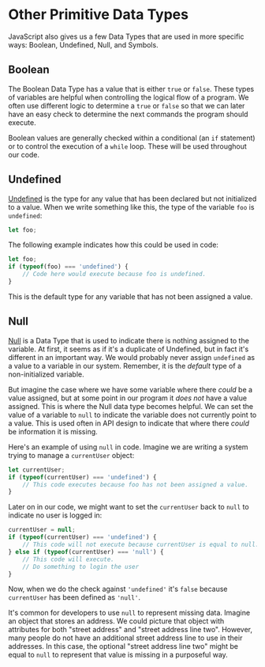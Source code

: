# Other Primitive Data Types

JavaScript also gives us a few Data Types that are used in more specific ways: Boolean, Undefined, Null, and Symbols.

## Boolean

The Boolean Data Type has a value that is either `true` or `false`. These types of variables are helpful when controlling the logical flow of a program. We often use different logic to determine a `true` or `false` so that we can later have an easy check to determine the next commands the program should execute.

Boolean values are generally checked within a conditional \(an `if` statement\) or to control the execution of a `while` loop. These will be used throughout our code.

## Undefined

[Undefined](https://developer.mozilla.org/en-US/docs/Web/JavaScript/Reference/Global_Objects/undefined) is the type for any value that has been declared but not initialized to a value. When we write something like this, the type of the variable `foo` is `undefined`:

```js
let foo;
```

The following example indicates how this could be used in code:

```js
let foo;
if (typeof(foo) === 'undefined') {
    // Code here would execute because foo is undefined.
}
```

This is the default type for any variable that has not been assigned a value.

## Null

[Null](https://developer.mozilla.org/en-US/docs/Web/JavaScript/Reference/Global_Objects/null) is a Data Type that is used to indicate there is nothing assigned to the variable. At first, it seems as if it's a duplicate of Undefined, but in fact it's different in an important way. We would probably never assign `undefined` as a value to a variable in our system. Remember, it is the _default_ type of a non-initialized variable.

But imagine the case where we have some variable where there _could_ be a value assigned, but at some point in our program it _does not_ have a value assigned. This is where the Null data type becomes helpful. We can set the value of a variable to `null` to indicate the variable does not currently point to a value. This is used often in API design to indicate that where there _could_ be information it is missing.

Here's an example of using `null` in code. Imagine we are writing a system trying to manage a `currentUser` object:

```js
let currentUser;
if (typeof(currentUser) === 'undefined') {
    // This code executes because foo has not been assigned a value.
}
```

Later on in our code, we might want to set the `currentUser` back to `null` to indicate no user is logged in:

```js
currentUser = null;
if (typeof(currentUser) === 'undefined') {
    // This code will not execute because currentUser is equal to null.
} else if (typeof(currentUser) === 'null') {
    // This code will execute.
    // Do something to login the user
}
```

Now, when we do the check against `'undefined'` it's `false` because `currentUser` has been defined as `'null'`.

It's common for developers to use `null` to represent missing data. Imagine an object that stores an address. We could picture that object with attributes for both "street address" and "street address line two". However, many people do not have an additional street address line to use in their addresses. In this case, the optional "street address line two" might be equal to `null` to represent that value is missing in a purposeful way.

